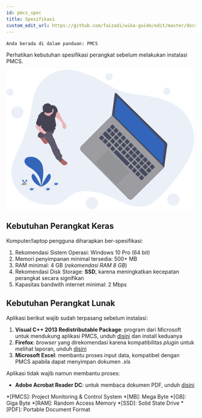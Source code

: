 ```yaml
---
id: pmcs_spec
title: Spesifikasi
custom_edit_url: https://github.com/faizadi/wika-guide/edit/master/docs/pmcs/pmcs_spec.md
---
```

`Anda berada di dalam panduan: PMCS`

Perhatikan kebutuhan spesifikasi perangkat sebelum melakukan instalasi PMCS.

<img src="../assets/pmcs/undraw_startup_life_2du2.svg" alt="spec" width="500"/>

## Kebutuhan Perangkat Keras

Komputer/laptop pengguna diharapkan ber-spesifikasi:
1. Rekomendasi Sistem Operasi: Windows 10 Pro (64 bit)
2. Memori penyimpanan minimal tersedia: 500+ MB
3. RAM minimal: 4 GB (_rekomendasi RAM 8 GB_)
4. Rekomendasi Disk Storage: **SSD**, karena meningkatkan kecepatan perangkat secara signifikan
5. Kapasitas bandwith internet minimal: 2 Mbps

## Kebutuhan Perangkat Lunak

Aplikasi berikut wajib sudah terpasang sebelum instalasi:
1. **Visual C++ 2013 Redistributable Package**: program dari Microsoft untuk mendukung aplikasi PMCS, unduh [disini](http://e-accounting.wika.co.id/pmcs/files/vcredist.zip) dan install keduanya
2. **Firefox**: _browser_ yang direkomendasi karena kompatibilitas _plugin_ untuk melihat laporan, unduh [disini](https://www.mozilla.org/en-US/firefox/all/)
3. **Microsoft Excel**: membantu proses input data, kompatibel dengan PMCS apabila dapat menyimpan dokumen .xls

Aplikasi tidak wajib namun membantu proses:
- **Adobe Acrobat Reader DC**: untuk membaca dokumen PDF, unduh [disini](https://get.adobe.com/reader/)

*[PMCS]: Project Monitoring & Control System
*[MB]: Mega Byte
*[GB]: Giga Byte
*[RAM]: Random Access Memory
*[SSD]: Solid State Drive
*[PDF]: Portable Document Format
